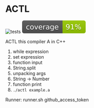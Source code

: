 # ACTL

![tests](https://github.com/askurandrio/ACTL/actions/workflows/build.yml/badge.svg)
![coverage](https://raw.githubusercontent.com/askurandrio/ACTL/master/coverage.svg)

ACTL this compiler A in C++

1. while expression
2. set expression
3. function input
4. String.split
5. unpacking args
6. String -> Number
7. function print
8. `./actl example.a`


Runner: runner.sh github_access_token
